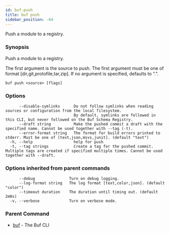 ```yaml
---
id: buf-push
title: buf push
sidebar_position: -64
---
```

Push a module to a registry.

### Synopsis

Push a module to a registry.

The first argument is the source to push.
The first argument must be one of format [dir,git,protofile,tar,zip].
If no argument is specified, defaults to &#34;.&#34;.

```
buf push <source> [flags]
```

### Options

```
      --disable-symlinks      Do not follow symlinks when reading sources or configuration from the local filesystem.
                              By default, symlinks are followed in this CLI, but never followed on the Buf Schema Registry.
      --draft string          Make the pushed commit a draft with the specified name. Cannot be used together with --tag (-t).
      --error-format string   The format for build errors printed to stderr. Must be one of [text,json,msvs,junit]. (default "text")
  -h, --help                  help for push
  -t, --tag strings           Create a tag for the pushed commit. Multiple tags are created if specified multiple times. Cannot be used together with --draft.
```

### Options inherited from parent commands

```
      --debug               Turn on debug logging.
      --log-format string   The log format [text,color,json]. (default "color")
      --timeout duration    The duration until timing out. (default 2m0s)
  -v, --verbose             Turn on verbose mode.
```

### Parent Command

* [buf](buf.md)	 - The Buf CLI
